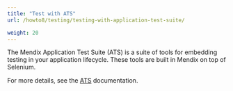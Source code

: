 ```yaml
---
title: "Test with ATS"
url: /howto8/testing/testing-with-application-test-suite/

weight: 20
---
```


The Mendix Application Test Suite (ATS) is a suite of tools for embedding testing in your application lifecycle. These tools are built in Mendix on top of Selenium.

For more details, see the [ATS](/appstore/partner-solutions/ats/) documentation.

